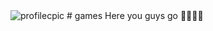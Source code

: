 <img src="assets/images/invader24.jpg" alt="profilecpic">
#  games
Here you guys go 🌭🌭🌭🌭

<link rel="https://geometrydash.io/">
